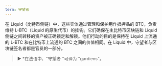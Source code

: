 ```yaml
---
term: 守望者
---
```

在 Liquid（比特币侧链）中，这些实体通过管理和保护用作抵押品的 BTC，负责维持 L-BTC（Liquid 的原生代币）的挂钩。它们确保在主比特币区块链和 Liquid 侧链之间转移的资产被正确锁定和解锁。他们行动的目的是保持在 Liquid 上流通的 L-BTC 和在比特币上流通的 BTC 之间的价值相同。在 Liquid 中，守望者与区块链签名者都是官员的一部分。

> ► *在法语中，"守望者 "可译为 "gardiens"。